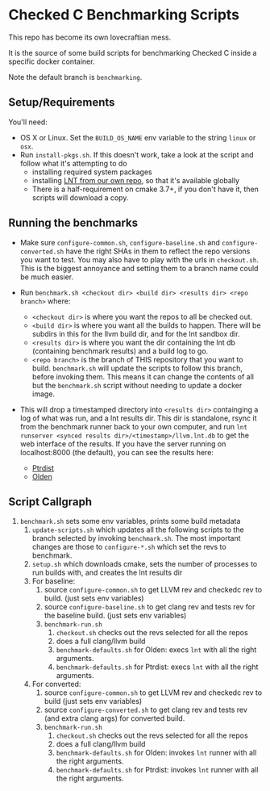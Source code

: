 # Checked C Benchmarking Scripts

This repo has become its own lovecraftian mess.

It is the source of some build scripts for benchmarking Checked C inside
a specific docker container.

Note the default branch is `benchmarking`.

## Setup/Requirements

You'll need:

- OS X or Linux. Set the `BUILD_OS_NAME` env variable to the string `linux` or `osx`.
- Run `install-pkgs.sh`. If this doesn't work, take a look at the script and follow what it's attempting to do
  - installing required system packages
  - installing [LNT from our own repo](https://github.com/Microsoft/checkedc-lnt), so that it's available globally
  - There is a half-requirement on cmake 3.7+, if you don't have it, then scripts will download a copy.

## Running the benchmarks

- Make sure `configure-common.sh`, `configure-baseline.sh` and `configure-converted.sh` have the right SHAs in them
  to reflect the repo versions you want to test. You may also have to play with the urls in `checkout.sh`. This is the biggest annoyance
  and setting them to a branch name could be much easier.
- Run `benchmark.sh <checkout dir> <build dir> <results dir> <repo branch>` where:
  - `<checkout dir>` is where you want the repos to all be checked out.
  - `<build dir>` is where you want all the builds to happen. There will be subdirs in this for the llvm build dir, and for the lnt sandbox dir.
  - `<results dir>` is where you want the dir containing the lnt db (containing benchmark results) and a build log to go.
  - `<repo branch>` is the branch of THIS repository that you want to build. `benchmark.sh` will update the scripts to follow this branch, before    invoking them. This means it can change the contents of all but the `benchmark.sh` script without needing to update a docker image. 

- This will drop a timestamped directory into `<results dir>` containging a log of what was run, and a lnt results dir. This dir is standalone, rsync it from the benchmark runner back to your own computer, and run `lnt runserver <synced results dir>/<timestamp>/llvm.lnt.db` to get the web interface of the results. If you have the server running on localhost:8000 (the default), you can see the results here:
  - [Ptrdist](http://localhost:8000/db_default/v4/nts/4?show_delta=yes&show_previous=yes&show_stddev=yes&show_all=yes&show_small_diff=yes&num_comparison_runs=0&test_filter=&test_min_value_filter=&aggregation_fn=median&MW_confidence_lv=0.05&compare_to=2&submit=Update)
  - [Olden](http://localhost:8000/db_default/v4/nts/3?show_delta=yes&show_previous=yes&show_stddev=yes&show_all=yes&show_small_diff=yes&num_comparison_runs=0&test_filter=&test_min_value_filter=&aggregation_fn=median&MW_confidence_lv=0.05&compare_to=1&submit=Update)


## Script Callgraph

1. `benchmark.sh` sets some env variables, prints some build metadata
    1. `update-scripts.sh` which updates all the following scripts to the branch selected by invoking `benchmark.sh`. The most important changes are those to `configure-*.sh` which set the revs to benchmark.
    2. `setup.sh` which downloads cmake, sets the number of processes to run builds with, and creates the lnt results dir
    3. For baseline:
        1. source `configure-common.sh` to get LLVM rev and checkedc rev to build. (just sets env variables)
        2. source `configure-baseline.sh` to get clang rev and tests rev for the baseline build. (just sets env variables)
        3. `benchmark-run.sh`
            1. `checkout.sh` checks out the revs selected for all the repos
            1. does a full clang/llvm build
            1. `benchmark-defaults.sh` for Olden: execs `lnt` with all the right arguments.
            2. `benchmark-defaults.sh` for Ptrdist: execs `lnt` with all the right arguments.
    4. For converted:
        1. source `configure-common.sh` to get LLVM rev and checkedc rev to build (just sets env variables)
        2. source `configure-converted.sh` to get clang rev and tests rev (and extra clang args) for converted build.
        3. `benchmark-run.sh`
            1. `checkout.sh` checks out the revs selected for all the repos
            1. does a full clang/llvm build
            1. `benchmark-defaults.sh` for Olden: invokes `lnt` runner with all the right arguments.
            2. `benchmark-defaults.sh` for Ptrdist: invokes `lnt` runner with all the right arguments.
